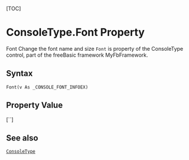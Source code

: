 [TOC]
# ConsoleType.Font Property
Font Change the font name and size
`Font` is property of the ConsoleType control, part of the freeBasic framework MyFbFramework.
## Syntax
```freeBasic
Font(v As _CONSOLE_FONT_INFOEX)
```
## Property Value
[``]
## See also
[`ConsoleType`](ConsoleType.md)

